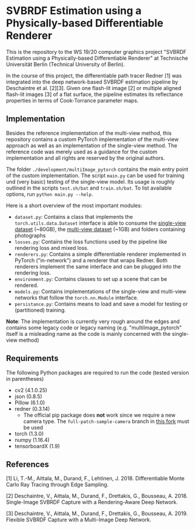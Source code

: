 # SVBRDF Estimation using a Physically-based Differentiable Renderer

This is the repository to the WS 19/20 computer graphics project "SVBRDF Estimation using a Physically-based Differentiable Renderer" at Technische Universität Berlin (Technical University of Berlin).

In the course of this project, the differentiable path tracer Redner [1] was integrated into the deep network-based SVBRDF estimation pipeline by Deschaintre et al. [2][3]. Given one flash-lit image [2] or multiple aligned flash-lit images [3] of a flat surface, the pipeline estimates its reflectance properties in terms of Cook-Torrance parameter maps.

## Implementation

Besides the reference implementation of the multi-view method, this repository contains a custom PyTorch implementation of the multi-view approach as well as an implementation of the single-view method. The reference code was merely used as a guidance for the custom implementation and all rights are reserved by the original authors.

The folder `./development/multiImage_pytorch` contains the main entry point of the custom implementation. The script `main.py` can be used for training und (very basic) testing of the single-view model. Its usage is roughly outlined in the scripts `test.sh/bat` and `train.sh/bat`. To list available options, run `python main.py --help`.

Here is a short overview of the most important modules:
- `dataset.py`: Contains a class that implements the `torch.utils.data.Dataset` interface is able to consume the [single-view dataset](https://repo-sam.inria.fr/fungraph/deep-materials/DeepMaterialsData.zip) (~80GB), the [multi-view dataset](https://repo-sam.inria.fr/fungraph/multi_image_materials/supplemental_multi_images/materialsData_multi_image.zip) (~1GB) and folders containing photographs
- `losses.py`: Contains the loss functions used by the pipeline like rendering loss and mixed loss.
- `renderers.py`: Contains a simple differentiable renderer implemented in PyTorch ("in-network") and a renderer that wraps Redner. Both renderers implement the same interface and can be plugged into the rendering loss.
- `environment.py`: Contains classes to set up a scene that can be rendered.
- `models.py`: Contains implementations of the single-view and multi-view networks that follow the `torch.nn.Module` interface.
- `persistance.py`: Contains means to load and save a model for testing or (partitioned) training.

**Note**: The implementation is currently very rough around the edges and contains some legacy code or legacy naming (e.g. "multiImage_pytorch" itself is a misleading name as the code is mainly concerned with the single-view method)

## Requirements

The following Python packages are required to run the code (tested version in parentheses)

- cv2 (4.1.0.25)
- json (0.8.5)
- Pillow (6.1.0)
- redner (0.3.14) 
    - The official pip package does **not** work since we require a new camera type. The `full-patch-sample-camera` branch in [this fork](https://github.com/mworchel/redner/tree/full-patch-sample-camera) must be used
- torch (1.3.0)
- numpy (1.16.4)
- tensorboardX (1.9)

## References

[1] Li, T.-M., Aittala, M., Durand, F., Lehtinen, J. 2018. Differentiable Monte Carlo Ray Tracing through Edge Sampling.

[2] Deschaintre, V., Aittala, M., Durand, F., Drettakis, G., Bousseau, A. 2018. Single-Image SVBRDF Capture with a Rendering-Aware Deep Network.

[3] Deschaintre, V., Aittala, M., Durand, F., Drettakis, G., Bousseau, A. 2019. Flexible SVBRDF Capture with a Multi-Image Deep Network. 

